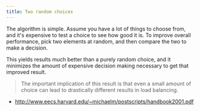 ```yaml
---
title: Two random choices
---
```

The algorithm is simple. Assume you have a lot of things
to choose from, and it's expensive to test a choice
to see how good it is. To improve overall performance,
pick two elements at random, and then compare the two
to make a decision.

This yields results much better than a purely random choice,
and it minimizes the amount of expensive decision making
necessary to get that improved result.

> The important implication of this result is that even a small
amount of choice can lead to drastically different results in load
balancing.

* http://www.eecs.harvard.edu/~michaelm/postscripts/handbook2001.pdf
